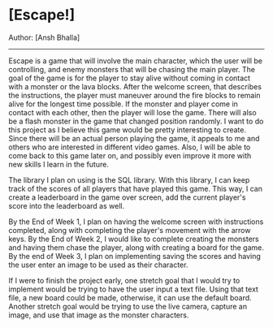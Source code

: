# [Escape!]

Author: [Ansh Bhalla]

---

Escape is a game that will involve the main character, which the
user will be controlling, and enemy monsters that will be
chasing the main player. The goal of the game is for the player
to stay alive without coming in contact with a monster
or the lava blocks. After the welcome screen, that describes
the instructions, the player must maneuver around the fire blocks to
remain alive for the longest time possible. If the monster and player 
come in contact with each other, then the player will lose the game. There
will also be a flash monster in the game that changed position randomly.
I want to do this project as I believe this game would be pretty
interesting to create. Since there will be an actual person
playing the game, it appeals to me and others who are interested
in different video games. Also, I will be able to come back
to this game later on, and possibly even improve it more with
new skills I learn in the future.

The library I plan on using is the SQL library. With this library,
I can keep track of the scores of all players that have played this 
game. This way, I can create a leaderboard in the game over screen, add 
the current player's score into the leaderboard as well.

By the End of Week 1, I plan on having the welcome screen
with instructions completed, along with completing the player's
movement with the arrow keys. By the End of Week 2, I would
like to complete creating the monsters and having them chase the
player, along with creating a board for the game. By the end of
Week 3, I plan on implementing saving the scores and having the 
user enter an image to be used as their character.

If I were to finish the project early, one stretch goal that
I would try to implement would be trying to have the user
input a text file. Using that text file, a new board could be
made, otherwise, it can use the default board. Another stretch goal
would be trying to use the live camera, capture an image, and
use that image as the monster characters.